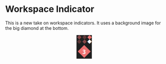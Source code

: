 # Workspace Indicator

This is a new take on workspace indicators. It uses a background image for the big diamond at the bottom.

<p align="center">
    <img src=".github/preview.png">
</p>
